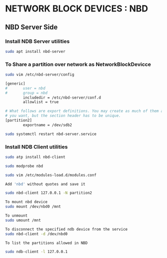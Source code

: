 # NETWORK BLOCK DEVICES : NBD

## NBD Server Side

### Install NDB Server utilities
```bash
sudo apt install nbd-server
```

### To Share a partition over network as NetworkBlockDevicce
```bash
sudo vim /etc/nbd-server/config

[generic]
#       user = nbd
#       group = nbd
        includedir = /etc/nbd-server/conf.d
        allowlist = true

# What follows are export definitions. You may create as much of them as
# you want, but the section header has to be unique.
[partition2]
        exportname = /dev/sdb2

sudo systemctl restart nbd-server.service
```


### Install NDB Client utilities
```bash
sudo atp install nbd-client

sudo modprobe nbd

sudo vim /etc/modules-load.d/modules.conf

Add 'nbd' without quotes and save it

sudo nbd-client 127.0.0.1 -N partition2

To mount nbd device
sudo mount /dev/nbd0 /mnt

To unmount
sudo umount /mnt

To disconnect the specified ndb device from the service
sudo nbd-client -d /dev/nbd0

To list the partitions allowed in NBD

sudo ndb-client -l 127.0.0.1
```

